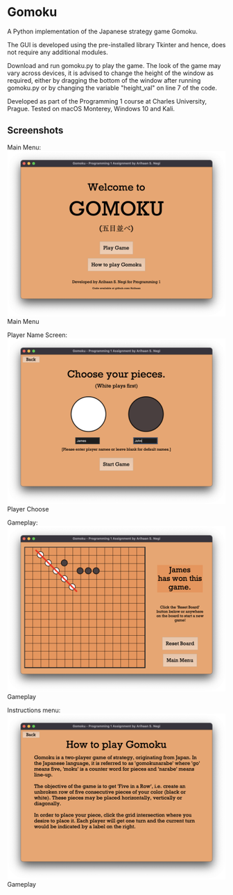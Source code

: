# Gomoku
A Python implementation of the Japanese strategy game Gomoku.

The GUI is developed using the pre-installed library Tkinter and hence, does not require any additional modules.

Download and run gomoku.py to play the game. The look of the game may vary across devices, it is advised to change the height of the window as required, either by dragging the bottom of the window after running gomoku.py or by changing the variable "height_val" on line 7 of the code.

Developed as part of the Programming 1 course at Charles University, Prague. Tested on macOS Monterey, Windows 10 and Kali.

## Screenshots
Main Menu:
<img src="https://raw.githubusercontent.com/Arihaan/Gomoku/main/Gomoku%20Screenshots/Screen%20Shot%202021-12-14%20at%204.23.16%20PM.png">Main Menu</img>

Player Name Screen:
<img src="https://raw.githubusercontent.com/Arihaan/Gomoku/main/Gomoku%20Screenshots/Screen%20Shot%202021-12-14%20at%204.23.52%20PM.png">Player Choose</img>

Gameplay:
<img src="https://raw.githubusercontent.com/Arihaan/Gomoku/main/Gomoku%20Screenshots/Screen%20Shot%202021-12-14%20at%204.24.27%20PM.png">Gameplay</img>

Instructions menu:
<img src="https://raw.githubusercontent.com/Arihaan/Gomoku/main/Gomoku%20Screenshots/Screen%20Shot%202021-12-14%20at%204.24.42%20PM.png">Gameplay</img>

